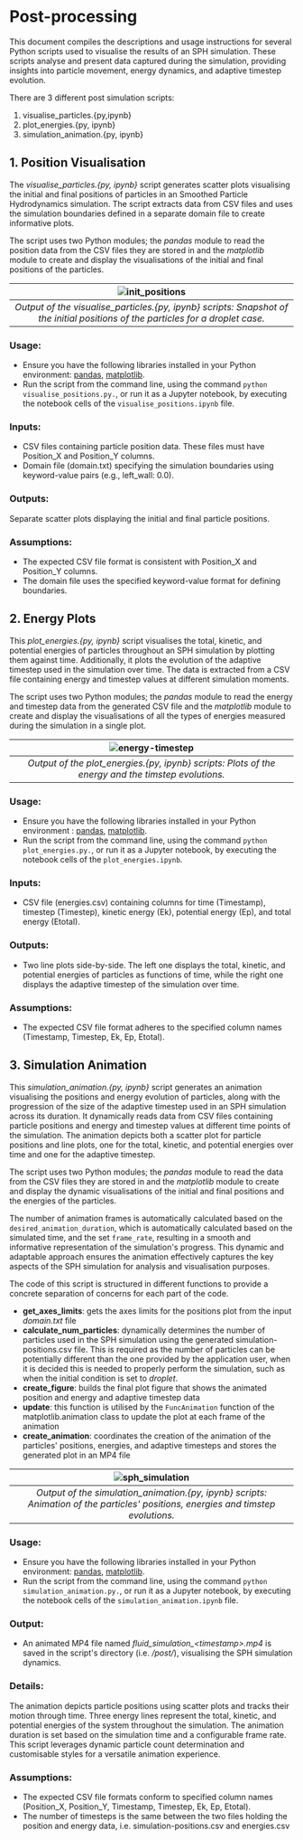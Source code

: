 # Post-processing

This document compiles the descriptions and usage instructions for several Python scripts used to visualise the results of an SPH simulation. These scripts analyse and present data captured during the simulation, providing insights into particle movement, energy dynamics, and adaptive timestep evolution.

There are 3 different post simulation scripts:

1. visualise_particles.{py,ipynb}
2. plot_energies.{py, ipynb}
3. simulation_animation.{py, ipynb}

## 1. Position Visualisation

The _visualise_particles.{py, ipynb}_ script generates scatter plots visualising the initial and final positions of particles in an Smoothed Particle Hydrodynamics simulation. The script extracts data from CSV files and uses the simulation boundaries defined in a separate domain file to create informative plots.

The script uses two Python modules; the _pandas_ module to read the position data from the CSV files they are stored in and the _matplotlib_ module to create and display the visualisations of the initial and final positions of the particles.

| ![init_positions](images/particles_init_pos.png) |
|:--:|
| *Output of the visualise_particles.{py, ipynb} scripts: Snapshot of the initial positions of the particles for a droplet case.* |

### Usage:

- Ensure you have the following libraries installed in your Python environment: [pandas](https://pypi.org/project/pandas/), [matplotlib](https://pypi.org/project/matplotlib/).
- Run the script from the command line, using the command `python visualise_positions.py.`, or run it as a Jupyter notebook, by executing the notebook cells of the `visualise_positions.ipynb` file.

### Inputs:

- CSV files containing particle position data. These files must have Position_X and Position_Y columns.
- Domain file (domain.txt) specifying the simulation boundaries using keyword-value pairs (e.g., left_wall: 0.0).

### Outputs:

Separate scatter plots displaying the initial and final particle positions.

### Assumptions:

- The expected CSV file format is consistent with Position_X and Position_Y columns.
- The domain file uses the specified keyword-value format for defining boundaries.

## 2. Energy Plots

This _plot_energies.{py, ipynb}_ script visualises the total, kinetic, and potential energies of particles throughout an SPH simulation by plotting them against time. Additionally, it plots the evolution of the adaptive timestep used in the simulation over time. The data is extracted from a CSV file containing energy and timestep values at different simulation moments.

The script uses two Python modules; the _pandas_ module to read the energy and timestep data from the generated CSV file and the _matplotlib_ module to create and display the visualisations of all the types of energies measured during the simulation in a single plot.

| ![energy-timestep](images/energy_timestep_plots.png) |
|:--:|
| *Output of the plot_energies.{py, ipynb} scripts: Plots of the energy and the timstep evolutions.* |

### Usage:

- Ensure you have the following libraries installed in your Python environment : [pandas](https://pypi.org/project/pandas/), [matplotlib](https://pypi.org/project/matplotlib/).
- Run the script from the command line, using the command `python plot_energies.py.`, or run it as a Jupyter notebook, by executing the notebook cells of the `plot_energies.ipynb`.

### Inputs:

- CSV file (energies.csv) containing columns for time (Timestamp), timestep (Timestep), kinetic energy (Ek), potential energy (Ep), and total energy (Etotal).

### Outputs:

- Two line plots side-by-side. The left one displays the total, kinetic, and potential energies of particles as functions of time, while the right one displays the adaptive timestep of the simulation over time.

### Assumptions:

- The expected CSV file format adheres to the specified column names (Timestamp, Timestep, Ek, Ep, Etotal).

## 3. Simulation Animation

This _simulation_animation.{py, ipynb}_ script generates an animation visualising the positions and energy evolution of particles, along with the progression of the size of the adaptive timestep used in an SPH simulation across its duration. It dynamically reads data from CSV files containing particle positions and energy and timestep values at different time points of the simulation. The animation depicts both a scatter plot for particle positions and line plots, one for the total, kinetic, and potential energies over time and one for the adaptive timestep.

The script uses two Python modules; the _pandas_ module to read the data from the CSV files they are stored in and the _matplotlib_ module to create and display the dynamic visualisations of the initial and final positions and the energies of the particles.

The number of animation frames is automatically calculated based on the `desired_animation_duration`, which is automatically calculated based on the simulated time, and the set `frame_rate`, resulting in a smooth and informative representation of the simulation's progress. This dynamic and adaptable approach ensures the animation effectively captures the key aspects of the SPH simulation for analysis and visualisation purposes.

The code of this script is structured in different functions to provide a concrete separation of concerns for each part of the code.

- **get_axes_limits**: gets the axes limits for the positions plot from the input _domain.txt_ file
- **calculate_num_particles**: dynamically determines the number of particles used in the SPH simulation using the generated simulation-positions.csv file. This is required as the number of particles can be potentially different than the one provided by the application user, when it is decided this is needed to properly perform the simulation, such as when the initial condition is set to _droplet_.
- **create_figure**: builds the final plot figure that shows the animated position and energy and adaptive timestep data
- **update**: this function is utilised by the `FuncAnimation` function of the matplotlib.animation class to update the plot at each frame of the animation
- **create_animation**: coordinates the creation of the animation of the particles' positions, energies, and adaptive timesteps and stores the generated plot in an MP4 file

| ![sph_simulation](images/SPH_simulation.gif) | 
|:--:| 
| *Output of the simulation_animation.{py, ipynb} scripts: Animation of the particles' positions, energies and timstep evolutions.* |


### Usage:

- Ensure you have the following libraries installed in your Python environment: [pandas](https://pypi.org/project/pandas/), [matplotlib](https://pypi.org/project/matplotlib/).
- Run the script from the command line, using the command `python simulation_animation.py.`, or run it as a Jupyter notebook, by executing the notebook cells of the `simulation_animation.ipynb` file.

### Output:

- An animated MP4 file named _fluid_simulation\_\<timestamp\>.mp4_ is saved in the script's directory (i.e. _/post/_), visualising the SPH simulation dynamics.

### Details:

The animation depicts particle positions using scatter plots and tracks their motion through time.
Three energy lines represent the total, kinetic, and potential energies of the system throughout the simulation.
The animation duration is set based on the simulation time and a configurable frame rate.
This script leverages dynamic particle count determination and customisable styles for a versatile animation experience.

### Assumptions:

- The expected CSV file formats conform to specified column names (Position_X, Position_Y, Timestamp, Timestep, Ek, Ep, Etotal).
- The number of timesteps is the same between the two files holding the position and energy data, i.e. simulation-positions.csv and energies.csv
